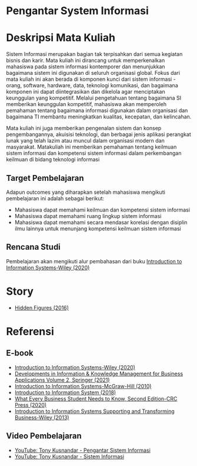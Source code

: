 # Pengantar System Informasi

# Deskripsi Mata Kuliah
Sistem Informasi merupakan bagian tak terpisahkan dari semua kegiatan bisnis dan karir. Mata kuliah ini dirancang untuk memperkenalkan mahasiswa pada sistem informasi kontemporer dan menunjukkan bagaimana sistem ini digunakan di seluruh organisasi global. Fokus dari mata kuliah ini akan berada di komponen kunci dari sistem informasi - orang, software, hardware, data, teknologi komunikasi, dan bagaimana komponen ini dapat diintegrasikan dan dikelola agar menciptakan keunggulan yang kompetitif. Melalui pengetahuan tentang bagaimana SI memberikan keunggulan kompetitif, mahasiswa akan memperoleh pemahaman tentang bagaimana informasi digunakan dalam organisasi dan bagaimana TI membantu meningkatkan kualitas, kecepatan, dan kelincahan. 

Mata kuliah ini juga memberikan pengenalan sistem dan konsep pengembangannya, akuisisi teknologi, dan berbagai jenis aplikasi perangkat lunak yang telah lazim atau muncul dalam organisasi modern dan masyarakat. Matakuliah ini memberikan pemahaman tentang keilmuan sistem informasi dan kompetensi sistem informasi dalam perkembangan keilmuan di bidang teknologi informasi

## Target Pembelajaran
Adapun outcomes yang diharapkan setelah mahasiswa mengikuti pembelajaran ini adalah sebagai berikut:  
* Mahasiswa dapat memahami keilmuan dan kompetensi sistem informasi
* Mahasiswa dapat memahami ruang lingkup sistem informasi
* Mahasiswa dapat memahami secara mendasar korelasi dengan disiplin ilmu lainnya untuk menunjang kompetensi keilmuan sistem informasi

## Rencana Studi
Pembelajaran akan mengikuti alur pembahasan dari buku [Introduction to Information Systems-Wiley (2020)](https://drive.google.com/file/d/1yLZpVbHXcp5nak-lrmhnu7jM1uwSiykk/view?usp=share_link)


# Story
- [Hidden Figures (2016)](story/hidden-figures-2016.md)


# Referensi
## E-book
- [Introduction to Information Systems-Wiley (2020)](https://drive.google.com/file/d/1yLZpVbHXcp5nak-lrmhnu7jM1uwSiykk/view?usp=share_link)
- [Developments in Information & Knowledge Management for Business Applications Volume 2, Springer (2021)](https://drive.google.com/file/d/1ygoP5MlC3SltD-2jjbMjOeUT57RnSxSV/view?usp=share_link)
- [Introduction to Information Systems-McGraw-Hill (2010)](https://drive.google.com/file/d/1vkgu1Dd5ehH81pWrXWNcsaCHC1p8lGkk/view?usp=share_link)
- [Introduction to Information System (2018)](https://drive.google.com/file/d/1mbMauFoiR9szFbNODE2UHhJlmeE9Oe7a/view?usp=share_link)
- [What Every Business Student Needs to Know, Second Edition-CRC Press (2020)](https://drive.google.com/file/d/1lWNbPUppJoopK-7tNaoqCiKsUv5kz3sF/view?usp=share_link)
- [Introduction to Information Systems Supporting and Transforming Business-Wiley (2013)](https://drive.google.com/file/d/1Hf3W9-b5mDhTE_pVDL_E5ccqpvgdv3g_/view?usp=share_link)

## Video Pembelajaran
- [YouTube: Tony Kusnandar - Pengantar Sistem Informasi](https://www.youtube.com/watch?v=DNWoPvZwTOg&list=PL-yPbVKBTqpYzDv7UAFS_GjM-WQI5D4OW)
- [YouTube: Tony Kusnandar - Sistem Informasi](https://www.youtube.com/watch?v=JQwc6h1XmL8&list=PL-yPbVKBTqpYkZD_PenKXbPxK4OCmT0MY)